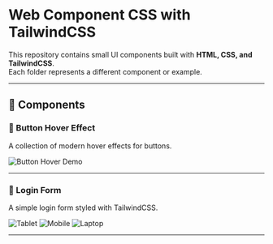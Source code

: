 # Web Component CSS with TailwindCSS

This repository contains small UI components built with **HTML, CSS, and TailwindCSS**.  
Each folder represents a different component or example.

---

## 🚀 Components

### 🔘 Button Hover Effect
A collection of modern hover effects for buttons.  

![Button Hover Demo](./Button-Hover-1/screenshot.png)

---

### 🔐 Login Form
A simple login form styled with TailwindCSS.  

![Tablet](https://res.cloudinary.com/dnfahcxo3/image/upload/v1759464777/Screenshot_from_2025-10-03_10-48-02_tbq3dk.png)
![Mobile](https://res.cloudinary.com/dnfahcxo3/image/upload/v1759464777/Screenshot_from_2025-10-03_10-50-01_q7cwza.png)
![Laptop](https://res.cloudinary.com/dnfahcxo3/image/upload/v1759464777/Screenshot_from_2025-10-03_10-47-50_j92ixs.png)

---